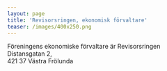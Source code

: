 ```yaml
---
layout: page
title: 'Revisorsringen, ekonomisk förvaltare'
teaser: /images/400x250.png
---
```

Föreningens ekonomiske förvaltare är Revisorsringen\
Distansgatan 2, \
421 37 Västra Frölunda
